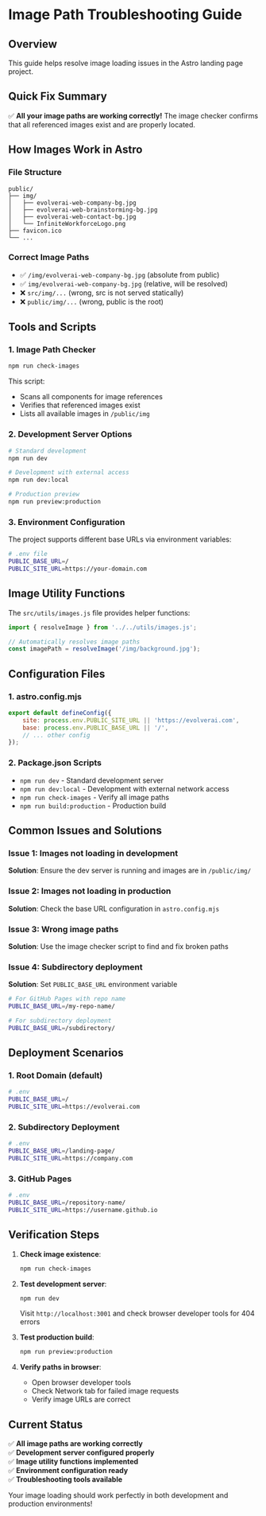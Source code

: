 # Image Path Troubleshooting Guide

## Overview

This guide helps resolve image loading issues in the Astro landing page project.

## Quick Fix Summary

✅ **All your image paths are working correctly!** The image checker confirms that all referenced images exist and are properly located.

## How Images Work in Astro

### File Structure
```
public/
├── img/
│   ├── evolverai-web-company-bg.jpg
│   ├── evolverai-web-brainstorming-bg.jpg
│   ├── evolverai-web-contact-bg.jpg
│   └── InfiniteWorkforceLogo.png
├── favicon.ico
└── ...
```

### Correct Image Paths
- ✅ `/img/evolverai-web-company-bg.jpg` (absolute from public)
- ✅ `img/evolverai-web-company-bg.jpg` (relative, will be resolved)
- ❌ `src/img/...` (wrong, src is not served statically)
- ❌ `public/img/...` (wrong, public is the root)

## Tools and Scripts

### 1. Image Path Checker
```bash
npm run check-images
```
This script:
- Scans all components for image references
- Verifies that referenced images exist
- Lists all available images in `/public/img`

### 2. Development Server Options
```bash
# Standard development
npm run dev

# Development with external access
npm run dev:local

# Production preview
npm run preview:production
```

### 3. Environment Configuration
The project supports different base URLs via environment variables:

```bash
# .env file
PUBLIC_BASE_URL=/
PUBLIC_SITE_URL=https://your-domain.com
```

## Image Utility Functions

The `src/utils/images.js` file provides helper functions:

```javascript
import { resolveImage } from '../../utils/images.js';

// Automatically resolves image paths
const imagePath = resolveImage('/img/background.jpg');
```

## Configuration Files

### 1. astro.config.mjs
```javascript
export default defineConfig({
    site: process.env.PUBLIC_SITE_URL || 'https://evolverai.com',
    base: process.env.PUBLIC_BASE_URL || '/',
    // ... other config
});
```

### 2. Package.json Scripts
- `npm run dev` - Standard development server
- `npm run dev:local` - Development with external network access
- `npm run check-images` - Verify all image paths
- `npm run build:production` - Production build

## Common Issues and Solutions

### Issue 1: Images not loading in development
**Solution**: Ensure the dev server is running and images are in `/public/img/`

### Issue 2: Images not loading in production
**Solution**: Check the base URL configuration in `astro.config.mjs`

### Issue 3: Wrong image paths
**Solution**: Use the image checker script to find and fix broken paths

### Issue 4: Subdirectory deployment
**Solution**: Set `PUBLIC_BASE_URL` environment variable

```bash
# For GitHub Pages with repo name
PUBLIC_BASE_URL=/my-repo-name/

# For subdirectory deployment
PUBLIC_BASE_URL=/subdirectory/
```

## Deployment Scenarios

### 1. Root Domain (default)
```bash
# .env
PUBLIC_BASE_URL=/
PUBLIC_SITE_URL=https://evolverai.com
```

### 2. Subdirectory Deployment
```bash
# .env
PUBLIC_BASE_URL=/landing-page/
PUBLIC_SITE_URL=https://company.com
```

### 3. GitHub Pages
```bash
# .env
PUBLIC_BASE_URL=/repository-name/
PUBLIC_SITE_URL=https://username.github.io
```

## Verification Steps

1. **Check image existence**:
   ```bash
   npm run check-images
   ```

2. **Test development server**:
   ```bash
   npm run dev
   ```
   Visit `http://localhost:3001` and check browser developer tools for 404 errors

3. **Test production build**:
   ```bash
   npm run preview:production
   ```

4. **Verify paths in browser**:
   - Open browser developer tools
   - Check Network tab for failed image requests
   - Verify image URLs are correct

## Current Status

✅ **All image paths are working correctly**  
✅ **Development server configured properly**  
✅ **Image utility functions implemented**  
✅ **Environment configuration ready**  
✅ **Troubleshooting tools available**  

Your image loading should work perfectly in both development and production environments!
